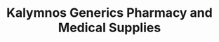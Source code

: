 ---
title: "Kalymnos Generics Pharmacy and Medical Supplies"
url: /silang/kalymnos-generics-pharmacy-and-medical-supplies/
shop: Sanitätshaus
---